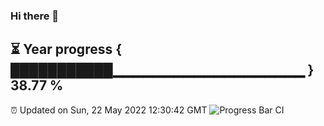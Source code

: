 ### Hi there 👋
⏳ Year progress { ███████████▁▁▁▁▁▁▁▁▁▁▁▁▁▁▁▁▁▁▁ } 38.77 %
---
⏰ Updated on Sun, 22 May 2022 12:30:42 GMT
![Progress Bar CI](https://github.com/liununu/liununu/workflows/Progress%20Bar%20CI/badge.svg)
